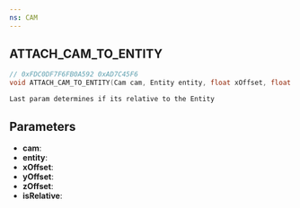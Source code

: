```yaml
---
ns: CAM
---
```

## ATTACH_CAM_TO_ENTITY

```c
// 0xFDC0DF7F6FB0A592 0xAD7C45F6
void ATTACH_CAM_TO_ENTITY(Cam cam, Entity entity, float xOffset, float yOffset, float zOffset, BOOL isRelative);
```

```
Last param determines if its relative to the Entity
```

## Parameters
* **cam**:
* **entity**:
* **xOffset**:
* **yOffset**:
* **zOffset**:
* **isRelative**:

